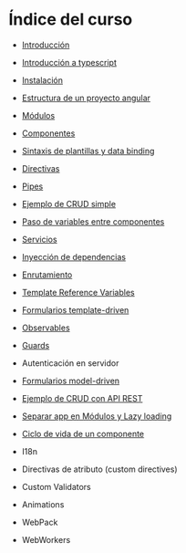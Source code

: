 # Índice del curso

 - [Introducción](introduccion.md)
 - [Introducción a typescript](typescript.md)
 - [Instalación](instalacion.md)
 - [Estructura de un proyecto angular](estructura-proyecto.md)
 - [Módulos](modules.md)
 - [Componentes](components.md)
 - [Sintaxis de plantillas y data binding](data-binding.md)
 - [Directivas](directives.md)
 - [Pipes](pipes.md)
 - [Ejemplo de CRUD simple](ejemplo-crud-basico.md)
 - [Paso de variables entre componentes](input-binding.md)
 - [Servicios](services.md)
 - [Inyección de dependencias](inyeccion-dependencias.md)
 - [Enrutamiento](routing.md)
 - [Template Reference Variables](template-reference-variables.md)
 - [Formularios template-driven](forms-template-driven.md)
 - [Observables](observables.md)
 - [Guards](guards.md)
 - Autenticación en servidor
 - [Formularios model-driven](forms-model-driven.md)
 - [Ejemplo de CRUD con API REST](ejemplo-crud-completo.md)
 - [Separar app en Módulos y Lazy loading](lazy-loading.md)
 - [Ciclo de vida de un componente](lifecycle.md)
 - I18n
 
 

 - Directivas de atributo (custom directives)
 - Custom Validators
 - Animations
 - WebPack
 - WebWorkers

